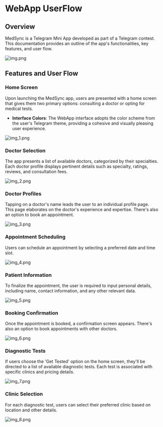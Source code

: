 # WebApp UserFlow

## Overview

MedSync is a Telegram Mini App developed as part of a Telegram contest. This documentation provides an outline of the
app's functionalities, key features, and user flow.

![img.png](images/img.png)

## Features and User Flow

### Home Screen

Upon launching the MedSync app, users are presented with a home screen that gives them two primary options: consulting a
doctor or opting for medical tests.

- **Interface Colors**: The WebApp interface adopts the color scheme from the user's Telegram theme, providing a
  cohesive and visually pleasing user experience.

![img_1.png](images/img_1.png)

### Doctor Selection

The app presents a list of available doctors, categorized by their specialties. Each doctor profile displays pertinent
details such as specialty, ratings, reviews, and consultation fees.

![img_2.png](images/img_2.png)

### Doctor Profiles

Tapping on a doctor's name leads the user to an individual profile page. This page elaborates on the doctor's experience
and expertise. There's also an option to book an appointment.

![img_3.png](images/img_3.png)

### Appointment Scheduling

Users can schedule an appointment by selecting a preferred date and time slot.

![img_4.png](images/img_4.png)

### Patient Information

To finalize the appointment, the user is required to input personal details, including name, contact information, and
any other relevant data.

![img_5.png](images/img_5.png)

### Booking Confirmation

Once the appointment is booked, a confirmation screen appears. There's also an option to book appointments with other
doctors.

![img_6.png](images/img_6.png)

### Diagnostic Tests

If users choose the 'Get Tested' option on the home screen, they'll be directed to a list of available diagnostic tests.
Each test is associated with specific clinics and pricing details.

![img_7.png](images/img_7.png)

### Clinic Selection

For each diagnostic test, users can select their preferred clinic based on location and other details.

![img_8.png](images/img_8.png)
